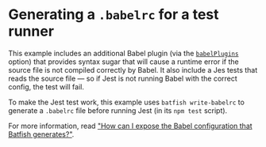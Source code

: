 # Generating a `.babelrc` for a test runner

This example includes an additional Babel plugin (via the [`babelPlugins`] option) that provides syntax sugar that will cause a runtime error if the source file is not compiled correctly by Babel.
It also include a Jes tests that reads the source file — so if Jest is not running Babel with the correct config, the test will fail.

To make the Jest test work, this example uses `batfish write-babelrc` to generate a `.babelrc` file before running Jest (in its `npm test` script).

For more information, read ["How can I expose the Babel configuration that Batfish generates?"](../../docs/q-and-a.md#how-can-i-expose-the-babel-configuration-that-batfish-generates).

[`babelplugins`]: ../../docs/configuration.md#babelplugins
